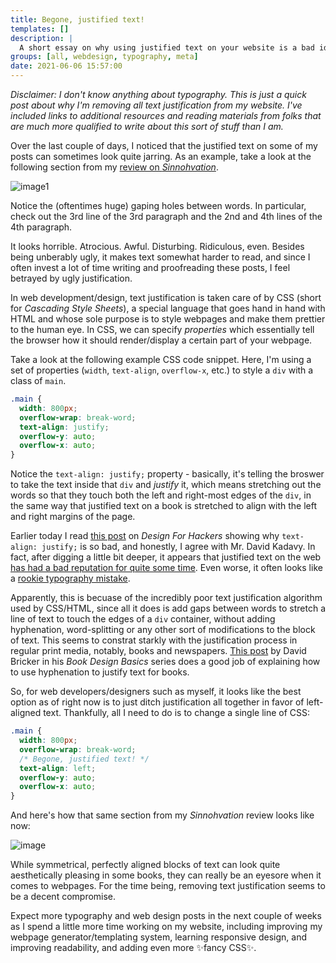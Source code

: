 ```yaml
---
title: Begone, justified text!
templates: []
description: |
  A short essay on why using justified text on your website is a bad idea, why I chose to remove it from my own website, and why you should too. 
groups: [all, webdesign, typography, meta]
date: 2021-06-06 15:57:00
--- 
```


_Disclaimer: I don't know anything about typography. This is just a quick post about why I'm removing all text justification from my website. I've included links to additional resources and reading materials from folks that are much more qualified to write about this sort of stuff than I am._

Over the last couple of days, I noticed that the justified text on some of my posts can sometimes look quite jarring.
As an example, take a look at the following section from my [review on _Sinnohvation_](http://34.200.98.64:3000/sinnohvation).

![image1](https://media.discordapp.net/attachments/693296031982682184/851171575847321700/unknown.png?width=830&height=632)

Notice the (oftentimes huge) gaping holes between words. In particular, check out the 3rd line of the 3rd paragraph and the 2nd and 4th lines of the 4th paragraph. 

It looks horrible. Atrocious. Awful. Disturbing. Ridiculous, even. Besides being unberably ugly, it makes text somewhat harder to read, and since I often invest a lot of time writing and proofreading these posts, I feel betrayed by ugly justification.

In web development/design, text justification is taken care of by  CSS (short for _Cascading Style Sheets_), a special language that goes hand in hand with HTML and whose sole purpose is to style webpages and make them prettier to the human eye. In CSS, we can specify _properties_ which essentially tell the browser how it should render/display a certain part of your webpage. 

Take a look at the following example CSS code snippet. Here, I'm using a set of properties (`width`, `text-align`, `overflow-x`, etc.) to style a `div` with a class of `main`.

```css
.main {
  width: 800px;	
  overflow-wrap: break-word;
  text-align: justify;
  overflow-y: auto;
  overflow-x: auto;
}
```

Notice the `text-align: justify;` property - basically, it's telling the broswer to take the text inside that `div` and _justify_ it, which means stretching out the words so that they touch both the left and right-most edges of the `div`, in the same way that justified text on a book is stretched to align with the left and right margins of the page.

Earlier today I read [this post](https://designforhackers.com/blog/justify-text-html-css/) on _Design For Hackers_ showing why `text-align: justify;` is so bad, and honestly, I agree with Mr. David Kadavy. In fact, after digging a little bit deeper, it appears that justified text on the web [has had a bad reputation for quite some time](https://www.futurehosting.com/blog/why-does-justified-text-have-such-a-bad-reputation-on-the-web/). Even worse, it often looks like a [rookie typography mistake](https://meetchopz.medium.com/10-bad-typography-habits-that-scream-amateur-8bac07f9c041).

Apparently, this is becuase of the incredibly poor text justification algorithm used by CSS/HTML, since all it does is add gaps between words to stretch a line of text to touch the edges of a `div` container, without adding hyphenation, word-splitting or any other sort of modifications to the block of text. This seems to constrat starkly with the justification process in regular print media, notably, books and newspapers. [This post](http://theworldsgreatestbook.com/book-design-basics-hyphens-justification/) by David Bricker in his _Book Design Basics_ series does a good job of explaining how to use hyphenation to justify text for books.

So, for web developers/designers such as myself, it looks like the best option as of right now is to just ditch justification all together in favor of left-aligned text. Thankfully, all I need to do is to change a single line of CSS:

```css
.main {
  width: 800px;	
  overflow-wrap: break-word;
  /* Begone, justified text! */
  text-align: left;
  overflow-y: auto;
  overflow-x: auto;
}
```

And here's how that same section from my _Sinnohvation_ review looks like now:

![image](https://media.discordapp.net/attachments/693296031982682184/851171420952199198/unknown.png?width=858&height=631)

While symmetrical, perfectly aligned blocks of text can look quite aesthetically pleasing in some books, they can really be an eyesore when it comes to webpages. For the time being, removing text justification seems to be a decent compromise.

Expect more typography and web design posts in the next couple of weeks as I spend a little more time working on my website, including improving my webpage generator/templating system, learning responsive design, and improving readability, and adding even more ✨fancy CSS✨.